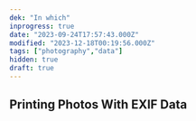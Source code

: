 ```yaml
---
dek: "In which"
inprogress: true
date: "2023-09-24T17:57:43.000Z"
modified: "2023-12-18T00:19:56.000Z"
tags: ["photography","data"]
hidden: true
draft: true
---
```

## Printing Photos With EXIF Data
